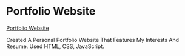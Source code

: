 <h1>Portfolio Website</h1>

[Portfolio Website](mj231.github.io)

Created A Personal Portfolio Website That Features My Interests And Resume. Used HTML, CSS, JavaScript.
